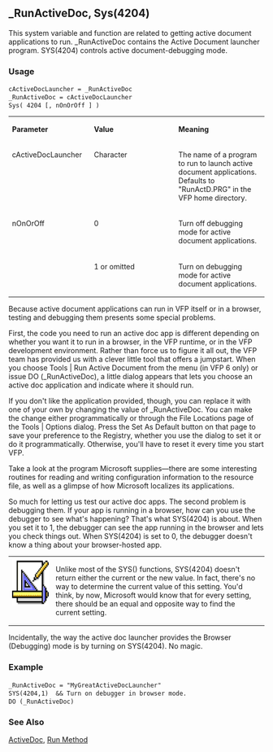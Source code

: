 ## _RunActiveDoc, Sys(4204)

This system variable and function are related to getting active document applications to run. _RunActiveDoc contains the Active Document launcher program. SYS(4204) controls active document-debugging mode.

### Usage

```foxpro
cActiveDocLauncher = _RunActiveDoc
_RunActiveDoc = cActiveDocLauncher
Sys( 4204 [, nOnOrOff ] )
```
<table>
<tr>
  <td width="32%" valign="top">
  <p><b>Parameter</b></p>
  </td>
  <td width="23%" valign="top">
  <p><b>Value</b></p>
  </td>
  <td width="45%" valign="top">
  <p><b>Meaning</b></p>
  </td>
 </tr>
<tr>
  <td width="32%" valign="top">
  <p>cActiveDocLauncher</p>
  </td>
  <td width="23%" valign="top">
  <p>Character</p>
  </td>
  <td width="45%" valign="top">
  <p>The name of a program to run to launch active document applications. Defaults to &quot;RunActD.PRG&quot; in the VFP home directory.</p>
  </td>
 </tr>
<tr>
  <td width="32%" rowspan="2" valign="top">
  <p>nOnOrOff</p>
  </td>
  <td width="23%" valign="top">
  <p>0</p>
  </td>
  <td width="45%" valign="top">
  <p>Turn off debugging mode for active document applications.</p>
  </td>
 </tr>
<tr>
  <td width="33%" valign="top">
  <p>1 or omitted</p>
  </td>
  <td width="67%" valign="top">
  <p>Turn on debugging mode for active document applications.</p>
  </td>
 </tr>
</table>

Because active document applications can run in VFP itself or in a browser, testing and debugging them presents some special problems.

First, the code you need to run an active doc app is different depending on whether you want it to run in a browser, in the VFP runtime, or in the VFP development environment. Rather than force us to figure it all out, the VFP team has provided us with a clever little tool that offers a jumpstart. When you choose Tools | Run Active Document from the menu (in VFP 6 only) or issue DO (_RunActiveDoc), a little dialog appears that lets you choose an active doc application and indicate where it should run. 

If you don't like the application provided, though, you can replace it with one of your own by changing the value of _RunActiveDoc. You can make the change either programmatically or through the File Locations page of the Tools | Options dialog. Press the Set As Default button on that page to save your preference to the Registry, whether you use the dialog to set it or do it programmatically. Otherwise, you'll have to reset it every time you start VFP.

Take a look at the program Microsoft supplies&mdash;there are some interesting routines for reading and writing configuration information to the resource file, as well as a glimpse of how Microsoft localizes its applications.

So much for letting us test our active doc apps. The second problem is debugging them. If your app is running in a browser, how can you use the debugger to see what's happening? That's what SYS(4204) is about. When you set it to 1, the debugger can see the app running in the browser and lets you check things out. When SYS(4204) is set to 0, the debugger doesn't know a thing about your browser-hosted app. 

<table>
<tr>
  <td width="17%" valign="top">
<img width="94" height="94" src="Design.gif">
  </td>
  <td width="83%">
  <p>Unlike most of the SYS() functions, SYS(4204) doesn't return either the current or the new value. In fact, there's no way to determine the current value of this setting. You'd think, by now, Microsoft would know that for every setting, there should be an equal and opposite way to find the current setting.</p>
  </td>
 </tr>
</table>

Incidentally, the way the active doc launcher provides the Browser (Debugging) mode is by turning on SYS(4204). No magic.

### Example

```foxpro
_RunActiveDoc = "MyGreatActiveDocLauncher"
SYS(4204,1)  && Turn on debugger in browser mode.
DO (_RunActiveDoc)
```
### See Also

[ActiveDoc](s4g767.md), [Run Method](s4g781.md)